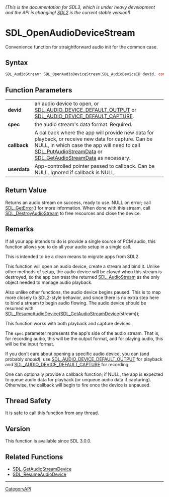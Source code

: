 ###### (This is the documentation for SDL3, which is under heavy development and the API is changing! [SDL2](https://wiki.libsdl.org/SDL2/) is the current stable version!)
# SDL_OpenAudioDeviceStream

Convenience function for straightforward audio init for the common case.

## Syntax

```c
SDL_AudioStream* SDL_OpenAudioDeviceStream(SDL_AudioDeviceID devid, const SDL_AudioSpec *spec, SDL_AudioStreamCallback callback, void *userdata);

```

## Function Parameters

|                  |                                                                                                                                                                                                                                                                       |
| ---------------- | --------------------------------------------------------------------------------------------------------------------------------------------------------------------------------------------------------------------------------------------------------------------- |
| **devid**        | an audio device to open, or [SDL_AUDIO_DEVICE_DEFAULT_OUTPUT](SDL_AUDIO_DEVICE_DEFAULT_OUTPUT.md) or [SDL_AUDIO_DEVICE_DEFAULT_CAPTURE](SDL_AUDIO_DEVICE_DEFAULT_CAPTURE.md).                                                                                               |
| **spec**         | the audio stream's data format. Required.                                                                                                                                                                                                                             |
| **callback**     | A callback where the app will provide new data for playback, or receive new data for capture. Can be NULL, in which case the app will need to call [SDL_PutAudioStreamData](SDL_PutAudioStreamData.md) or [SDL_GetAudioStreamData](SDL_GetAudioStreamData.md) as necessary. |
| **userdata**     | App-controlled pointer passed to callback. Can be NULL. Ignored if callback is NULL.                                                                                                                                                                                  |

## Return Value

Returns an audio stream on success, ready to use. NULL on error; call
[SDL_GetError](SDL_GetError.md)() for more information. When done with this
stream, call [SDL_DestroyAudioStream](SDL_DestroyAudioStream.md) to free
resources and close the device.

## Remarks

If all your app intends to do is provide a single source of PCM audio, this
function allows you to do all your audio setup in a single call.

This is intended to be a clean means to migrate apps from SDL2.

This function will open an audio device, create a stream and bind it.
Unlike other methods of setup, the audio device will be closed when this
stream is destroyed, so the app can treat the returned
[SDL_AudioStream](SDL_AudioStream.md) as the only object needed to manage
audio playback.

Also unlike other functions, the audio device begins paused. This is to map
more closely to SDL2-style behavior, and since there is no extra step here
to bind a stream to begin audio flowing. The audio device should be resumed
with
[SDL_ResumeAudioDevice](SDL_ResumeAudioDevice.md)([SDL_GetAudioStreamDevice](SDL_GetAudioStreamDevice.md)(stream));

This function works with both playback and capture devices.

The `spec` parameter represents the app's side of the audio stream. That
is, for recording audio, this will be the output format, and for playing
audio, this will be the input format.

If you don't care about opening a specific audio device, you can (and
probably _should_), use
[SDL_AUDIO_DEVICE_DEFAULT_OUTPUT](SDL_AUDIO_DEVICE_DEFAULT_OUTPUT.md) for
playback and
[SDL_AUDIO_DEVICE_DEFAULT_CAPTURE](SDL_AUDIO_DEVICE_DEFAULT_CAPTURE.md) for
recording.

One can optionally provide a callback function; if NULL, the app is
expected to queue audio data for playback (or unqueue audio data if
capturing). Otherwise, the callback will begin to fire once the device is
unpaused.

## Thread Safety

It is safe to call this function from any thread.

## Version

This function is available since SDL 3.0.0.

## Related Functions

* [SDL_GetAudioStreamDevice](SDL_GetAudioStreamDevice.md)
* [SDL_ResumeAudioDevice](SDL_ResumeAudioDevice.md)

----
[CategoryAPI](CategoryAPI.md)
